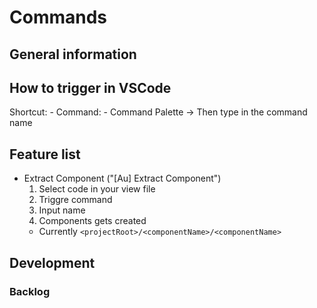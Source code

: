 # Commands

## General information

## How to trigger in VSCode

Shortcut: -
Command: -
Command Palette -> Then type in the command name

## Feature list

- Extract Component ("[Au] Extract Component")
  1. Select code in your view file
  2. Triggre command
  3. Input name
  4. Components gets created
  - Currently `<projectRoot>/<componentName>/<componentName>`

## Development

### Backlog
